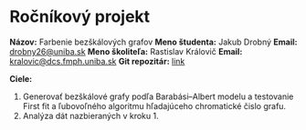 # Ročníkový projekt

**Názov:** Farbenie bezškálových grafov
**Meno študenta:** Jakub Drobný
**Email:** drobny26@uniba.sk
**Meno školiteľa:** Rastislav Královič
**Email:** kralovic@dcs.fmph.uniba.sk
**Git repozitár:** [link](https://github.com/jakubdrobny/rocnikovy-projekt) 

**Ciele:**
1. Generovať bezškálové grafy podľa Barabási–Albert modelu a testovanie First fit a ľubovoľného algoritmu hľadajúceho chromatické čislo grafu.
2. Analýza dát nazbieraných v kroku 1.
